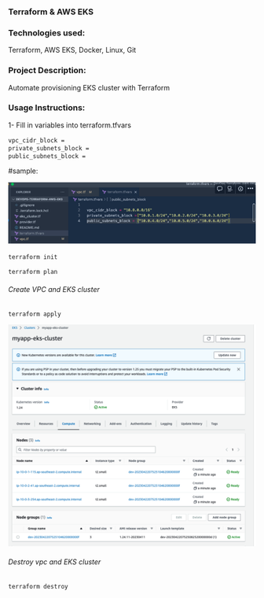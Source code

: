 ### Terraform & AWS EKS

### Technologies used:

Terraform, AWS EKS, Docker, Linux, Git

### Project Description:

Automate provisioning EKS cluster with Terraform

### Usage Instructions:

1- Fill in variables into terraform.tfvars

```
vpc_cidr_block =
private_subnets_block =
public_subnets_block =
```

#sample:

![images](images/Screenshot%202023-04-22%20at%205.38.47%20pm.png)

```
terraform init
```

```
terraform plan
```

###### Create VPC and EKS cluster

```
terraform apply
```

![image](images/Screenshot%202023-04-22%20at%205.57.17%20pm.png)

###### Destroy vpc and EKS cluster

```
terraform destroy
```
